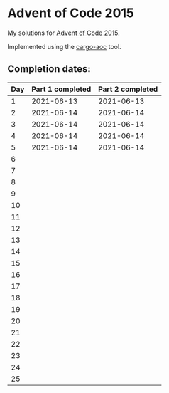 # Advent of Code 2015

My solutions for [Advent of Code 2015](https://adventofcode.com/2015).

Implemented using the [cargo-aoc](https://github.com/gobanos/cargo-aoc) tool.

## Completion dates:

| Day | Part 1 completed | Part 2 completed |
|-----|------------------|------------------|
| 1   | 2021-06-13       | 2021-06-13       |
| 2   | 2021-06-14       | 2021-06-14       |
| 3   | 2021-06-14       | 2021-06-14       |
| 4   | 2021-06-14       | 2021-06-14       |
| 5   | 2021-06-14       | 2021-06-14       |
| 6   |                  |                  |
| 7   |                  |                  |
| 8   |                  |                  |
| 9   |                  |                  |
| 10  |                  |                  |
| 11  |                  |                  |
| 12  |                  |                  |
| 13  |                  |                  |
| 14  |                  |                  |
| 15  |                  |                  |
| 16  |                  |                  |
| 17  |                  |                  |
| 18  |                  |                  |
| 19  |                  |                  |
| 20  |                  |                  |
| 21  |                  |                  |
| 22  |                  |                  |
| 23  |                  |                  |
| 24  |                  |                  |
| 25  |                  |                  |
